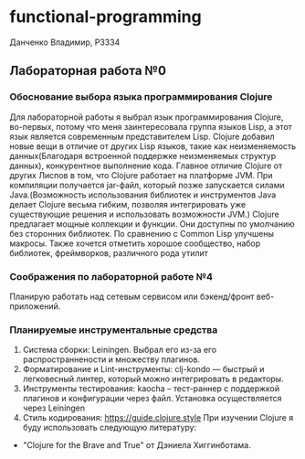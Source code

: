 # functional-programming
Данченко Владимир, P3334

## Лабораторная работа №0
### Обоснование выбора языка программирования Clojure
Для лабораторной работы я выбрал язык программирования Clojure, во-первых, потому что меня заинтересовала группа языков Lisp, а этот язык является современным представителем Lisp. Clojure добавил новые вещи в отличие от других Lisp языков, такие как неизменяемость данных(Благодаря встроенной поддержке неизменяемых структур данных), конкурентное выполнение кода. Главное отличие Clojure от других Лиспов в том, что Clojure работает на платформе JVM. При компиляции получается jar-файл, который позже запускается силами Java.(Возможность использования библиотек и инструментов Java делает Clojure весьма гибким, позволяя интегрировать уже существующие решения и использовать возможности JVM.)
Clojure предлагает мощные коллекции и функции. Они доступны по умолчанию без сторонних библиотек. По сравнению с Common Lisp улучшены макросы. Также хочется отметить хорошое сообщество, набор библиотек, фреймворков, различного рода утилит
### Соображения по лабораторной работе №4
Планирую работать над сетевым сервисом или бэкенд/фронт веб-приложений. 

### Планируемые инструментальные средства
1. Система сборки:  Leiningen. Выбрал его из-за его распространнености и множеству плагинов.
2. Форматирование и Lint-инструменты: clj-kondo — быстрый и легковесный линтер, который можно интегрировать в редакторы.
3. Инструменты тестирования: kaocha – тест-раннер с поддержкой плагинов и конфигурации через файл. Установка осуществляется через Leiningen
4. Стиль кодирования: https://guide.clojure.style
При изучении Clojure я буду использовать следующую литературу:
* "Clojure for the Brave and True" от Дэниела Хиггинботама. 
